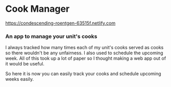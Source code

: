 # Cook Manager

<https://condescending-roentgen-63515f.netlify.com>

### An app to manage your unit's cooks

I always tracked how many times each of my unit's cooks served as cooks so there wouldn't be any unfairness.
I also used to schedule the upcoming week. All of this took up a lot of paper so I thought making a web app out of it would be useful.

So here it is now you can easily track your cooks and schedule upcoming weeks easily.